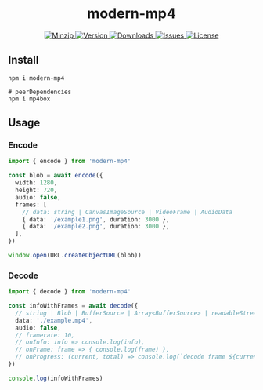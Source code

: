 <h1 align="center">modern-mp4</h1>

<p align="center">
  <a href="https://unpkg.com/modern-mp4">
    <img src="https://img.shields.io/bundlephobia/minzip/modern-mp4" alt="Minzip">
  </a>
  <a href="https://www.npmjs.com/package/modern-mp4">
    <img src="https://img.shields.io/npm/v/modern-mp4.svg" alt="Version">
  </a>
  <a href="https://www.npmjs.com/package/modern-mp4">
    <img src="https://img.shields.io/npm/dm/modern-mp4" alt="Downloads">
  </a>
  <a href="https://github.com/qq15725/modern-mp4/issues">
    <img src="https://img.shields.io/github/issues/qq15725/modern-mp4" alt="Issues">
  </a>
  <a href="https://github.com/qq15725/modern-mp4/blob/main/LICENSE">
    <img src="https://img.shields.io/npm/l/modern-mp4.svg" alt="License">
  </a>
</p>

## Install

```shell
npm i modern-mp4

# peerDependencies
npm i mp4box
```

## Usage

### Encode

```ts
import { encode } from 'modern-mp4'

const blob = await encode({
  width: 1280,
  height: 720,
  audio: false,
  frames: [
    // data: string | CanvasImageSource | VideoFrame | AudioData
    { data: '/example1.png', duration: 3000 },
    { data: '/example2.png', duration: 3000 },
  ],
})

window.open(URL.createObjectURL(blob))
```

### Decode

```ts
import { decode } from 'modern-mp4'

const infoWithFrames = await decode({
  // string | Blob | BufferSource | Array<BufferSource> | readableStream<BufferSource>
  data: './example.mp4',
  audio: false,
  // framerate: 10,
  // onInfo: info => console.log(info),
  // onFrame: frame => { console.log(frame) },
  // onProgress: (current, total) => console.log(`decode frame ${current}/${total}`),
})

console.log(infoWithFrames)
```
